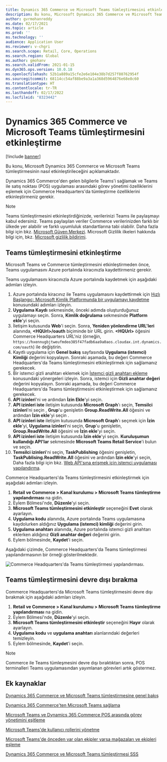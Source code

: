 ```yaml
---
title: Dynamics 365 Commerce ve Microsoft Teams tümleştirmesini etkinleştirme
description: Bu konu, Microsoft Dynamics 365 Commerce ve Microsoft Teams tümleştirmesinin nasıl etkinleştirileceğini açıklamaktadır.
author: gvrmohanreddy
ms.date: 02/17/2021
ms.topic: article
ms.prod: ''
ms.technology: ''
audience: Application User
ms.reviewer: v-chgri
ms.search.scope: Retail, Core, Operations
ms.search.region: Global
ms.author: gmohanv
ms.search.validFrom: 2021-01-15
ms.dyn365.ops.version: 10.0.18
ms.openlocfilehash: 52b1a889a15cfe2e6e104e38b7d257f80762954f
ms.sourcegitcommit: 68114cc54af88be9a3a1a368d5964876e68e8c60
ms.translationtype: HT
ms.contentlocale: tr-TR
ms.lasthandoff: 02/17/2022
ms.locfileid: "8323442"
---
```

# <a name="enable-dynamics-365-commerce-and-microsoft-teams-integration"></a>Dynamics 365 Commerce ve Microsoft Teams tümleştirmesini etkinleştirme

[!include [banner](includes/banner.md)]

Bu konu, Microsoft Dynamics 365 Commerce ve Microsoft Teams tümleştirmesinin nasıl etkinleştirileceğini açıklamaktadır.

Dynamics 365 Commerce'den gelen bilgilerle Teams'i sağlamak ve Teams ile satış noktası (POS) uygulaması arasındaki görev yönetimi özelliklerini eşlemek için Commerce Headquarters'da tümleştirme özelliklerini etkinleştirmeniz gerekir.

> [!NOTE]
> Teams tümleştirmesini etkinleştirdiğinizde, verilerinizi Teams ile paylaşmayı kabul edersiniz. Teams paylaşılan veriler Commerce verilerinizden farklı bir ülkede yer alabilir ve farklı uyumluluk standartlarına tabi olabilir. Daha fazla bilgi için bkz. [Microsoft Güven Merkezi](https://www.microsoft.com/trust-center). Microsoft Gizlilik ilkeleri hakkında bilgi için, bkz. [Microsoft gizlilik bildirimi](https://aka.ms/privacy).

## <a name="enable-teams-integration"></a>Teams tümleştirmesini etkinleştirme

Microsoft Teams ve Commerce tümleştirmesini etkinleştirmeden önce, Teams uygulamasını Azure portalında kiracınızla kaydettirmeniz gerekir.

Teams uygulamasını kiracınızla Azure portalında kaydetmek için aşağıdaki adımları izleyin.

1. Azure portalında kiracınız ile Teams uygulamasını kaydettirmek için [Hızlı Başlangıç: Microsoft Kimlik Platformunda bir uygulamayı kaydetme](/azure/active-directory/develop/quickstart-register-app) konusundaki adımları izleyin.
1. **Uygulama Kaydı** sekmesinde, önceki adımda oluşturduğunuz uygulamayı seçin. Sonra, **Kimlik doğrulama** sekmesinde **Platform ekle**'yi seçin.
1. İletişim kutusunda **Web**'i seçin. Sonra, **Yeniden yönlendirme URL'leri** alanında, **\<HQUrl\>/oauth** biçiminde bir URL girin. **\<HQUrl\>** öğesini Commerce Headquarters URL'niz (örneğin, `https://hxennugbjtweufmdeo385f47fadb6aa9a0aos.cloudax.int.dynamics.com/oauth`) ile değiştirin.
1. Kayıtlı uygulama için **Genel bakış** sayfasında **Uygulama (istemci) Kimliği** değerini kopyalayın. Sonraki aşamada, bu değeri Commerce Headquarters'da Teams tümleştirmesini etkinleştirmek için sağlamanız gerekecek.
1. Bir istemci gizli anahtarı eklemek için [İstemci gizli anahtarı ekleme](/azure/active-directory/develop/quickstart-register-app#add-a-client-secret) konusundaki yönergeleri izleyin. Sonra, istemci için **Gizli anahtar değeri** değerini kopyalayın. Sonraki aşamada, bu değeri Commerce Headquarters'da Teams tümleştirmesini etkinleştirmek için sağlamanız gerekecek.
1. **API izinleri**'ni ve ardından **İzin Ekle**'yi seçin.
1. **API izinleri iste** iletişim kutusunda **Microsoft Graph**'ı seçin, **Temsilci izinleri**'ni seçin , **Grup**'u genişletin **Group.ReadWrite.All** öğesini ve ardından **İzin ekle**'yi seçin . 
1. **API izinleri iste** iletişim kutusunda **Microsoft Graph**'ı seçmek için **İzin ekle**'yi, **Uygulama izinleri**'ni seçin, **Grup**'u genişletin, **Group.ReadWrite.All** öğesini ve **İzin ekle**'yi seçin.
1. **API izinleri iste** iletişim kutusunda **İzin ekle**'yi seçin. **Kuruluşumun kullandığı API'lar** sekmesinde  **Microsoft Teams Retail Service**'i bulun ve seçin.
1. **Temsilci izinleri**'ni seçin, **TaskPublishing** öğesini genişletin, **TaskPublising.ReadWrite.All** öğesini ve ardından **İzin ekle**'yi seçin, Daha fazla bilgi için bkz. [Web API'sına erişmek için istemci uygulaması yapılandırma](/azure/active-directory/develop/quickstart-configure-app-access-web-apis).

Commerce Headquarters'da Teams tümleştirmesini etkinleştirmek için aşağıdaki adımları izleyin.

1. **Retail ve Commerce \> Kanal kurulumu \> Microsoft Teams tümleştirme yapılandırması** na gidin.
1. Eylem Bölmesi'nde, **Düzenle**'yi seçin.
1. **Microsoft Teams tümleştirmesini etkinleştir** seçeneğini **Evet** olarak ayarlayın.
1. **Uygulama kodu** alanında, Azure portalında Teams uygulamasına kaydolurken aldığınız **Uygulama (istemci) kimliği** değerini girin.
1. **Uygulama anahtarı** alanında, Azure portalında istemci gizli anahtarı eklerken aldığınız **Gizli anahtar değeri** değerini girin.
1. Eylem bölmesinde, **Kaydet**'i seçin.

Aşağıdaki çizimde, Commerce Headquarters'da Teams tümleştirmesi yapılandırmasının bir örneği gösterilmektedir.

![Commerce Headquarters'da Teams tümleştirmesi yapılandırması.](media/D365-Commerce-Microsoft-Teams-Configuration_with_disclaimer.png)

## <a name="disable-teams-integration"></a>Teams tümleştirmesini devre dışı bırakma

Commerce Headquarters'da Microsoft Teams tümleştirmesini devre dışı bırakmak için aşağıdaki adımları izleyin.

1. **Retail ve Commerce \> Kanal kurulumu \> Microsoft Teams tümleştirme yapılandırması** na gidin.
1. Eylem Bölmesi'nde, **Düzenle**'yi seçin.
3. **Microsoft Teams tümleştirmesini etkinleştir** seçeneğini **Hayır** olarak ayarlayın.
4. **Uygulama kodu** ve **uygulama anahtarı** alanlarındaki değerleri temizleyin.
1. Eylem bölmesinde, **Kaydet**'i seçin.

> [!NOTE]
> Commerce ile Teams tümleşmesini devre dışı bıraktıktan sonra, POS terminalleri Teams uygulamasından yayımlanan görevleri artık göstermez.

## <a name="additional-resources"></a>Ek kaynaklar

[Dynamics 365 Commerce ve Microsoft Teams tümleştirmesine genel bakış](commerce-teams-integration.md)

[Dynamics 365 Commerce'ten Microsoft Teams sağlama](provision-teams-from-commerce.md)

[Microsoft Teams ve Dynamics 365 Commerce POS arasında görev yönetimini eşitleme](synchronize-tasks-teams-pos.md)

[Microsoft Teams'de kullanıcı rollerini yönetme](manage-user-roles-teams.md)

[Microsoft Teams'de önceden var olan ekipler varsa mağazaları ve ekipleri eşleme](map-stores-existing-teams.md)

[Dynamics 365 Commerce ve Microsoft Teams tümleştirmesi SSS](teams-integration-faq.md)
